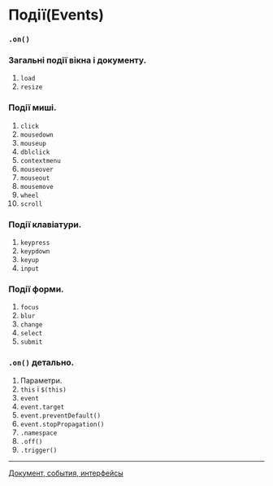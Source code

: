# Події(Events)
### `.on()`

### Загальні події вікна і документу.
1. `load`
1. `resize`

### Події миші.
1. `click`
1. `mousedown`
1. `mouseup`
1. `dblclick`
1. `contextmenu`
1. `mouseover`
1. `mouseout`
1. `mousemove`
1. `wheel`
1. `scroll`

### Події клавіатури.
1. `keypress`
1. `keypdown`
1. `keyup`
1. `input`

### Події форми.
1. `focus`
1. `blur`
1. `change`
1. `select`
1. `submit`

### `.on()` детально.
1. Параметри.
1. `this` і `$(this)`
1. `event`
1. `event.target`
1. `event.preventDefault()`
1. `event.stopPropagation()`
1. `.namespace`
1. `.off()`
1. `.trigger()`

---
[Документ, события, интерфейсы](https://learn.javascript.ru/ui)